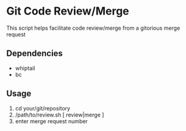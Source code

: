 Git Code Review/Merge
=============

This script helps facilitate code review/merge from a gitorious merge request


Dependencies
-------
- whiptail
- bc


Usage
-------
1. cd your/git/repository
2. /path/to/review.sh [ review|merge ]
3. enter merge request number

